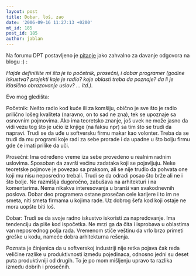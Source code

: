 ```yaml
---
layout: post
title: Dobar, loš, zao
date: '2006-09-16 11:27:13 +0200'
mt_id: 185
post_id: 185
author: jablan
---
```

Na forumu DPT postavljeno je [pitanje](http://www.devprotalk.com/showthread.php?t=931&page=12) jako zahvalno za davanje odgovora na blogu :) :

_Hajde definišite mi šta je to početnik, prosečni, i dobar programer (godine iskustva? projekti koje je radio? koje oblasti treba da poznaje? da li je klasično obrazovanje uslov? ... itd.)._

Evo mog gledišta:

Početnik: Nešto radio kod kuće ili za komšiju, obično je sve što je radio prilično lošeg kvaliteta (naravno, on to sad ne zna), tek se upoznaje sa osnovnim pojmovima. Ako ima teoretsko znanje, još uvek ne može jasno da vidi vezu tog što je učio iz knjige (na faksu npr) sa tim što se trudi da napravi. Trudi se da uđe u softversku firmu makar kao volonter. Treba da se trudi da mu programi koje radi za sebe prorade i da upadne u što bolju firmu gde će imati prilike da uči.

Prosečni: Ima određeno vreme iza sebe provedeno u realnim radnim uslovima. Sposoban da završi većinu zadataka koji se pojavljuju. Neke teoretske pojmove je povezao sa praksom, ali se nije trudio da pohvata one koji mu nisu neposredno trebali. Trudi se da odradi posao što brže ali ne i što bolje. Ne razmišlja dugoročno, zabušava na arhitekturi i na komentarima. Nema nikakva interesovanja u branši van svakodnevnih poslova. Dobar deo programera ostane prosečan cele karijere i to im ne smeta, niti smeta firmama u kojima rade. Uz dobrog šefa kod koji ostaje ne mora uopšte biti loš.

Dobar: Trudi se da svoje radno iskustvo iskoristi za napredovanje. Ima tendenciju da piše kod ispočetka. Ne mrzi ga da čita i isprobava u oblastima van neposrednog polja rada. Vremenom stiče veštinu da vrlo brzo primeti greške u kodu, nameće dobra arhitekturna rešenja.

Poznata je činjenica da u softverskoj industriji nije retka pojava čak reda veličine razlike u produktivnosti između pojedinaca, odnosno jedni su deset puta produktivniji od drugih. To je po mom mišljenju upravo ta razlika između dobrih i prosečnih.

